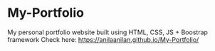 # My-Portfolio
My personal portfolio website built using HTML, CSS, JS + Boostrap framework
Check here: https://anilaanilan.github.io/My-Portfolio/
